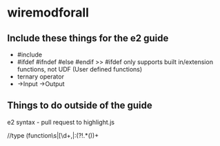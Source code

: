 # wiremodforall
## Include these things for the e2 guide

* #include
* #ifdef #ifndef #else #endif >> #ifdef only supports built in/extension functions, not UDF (User defined functions)
* ternary operator
* ->Input ->Output

## Things to do outside of the guide

e2 syntax - pull request to highlight.js

//type
(function\s|\[\d+,|:(?!.*\())+

